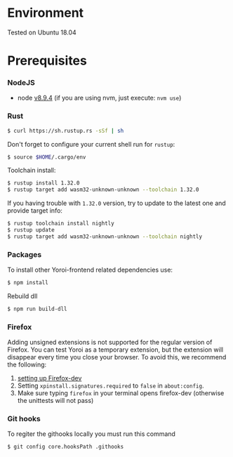 # Environment

Tested on Ubuntu 18.04

# Prerequisites

### NodeJS

- node [v8.9.4](https://nodejs.org/download/release/v8.9.4/) (if you are using nvm, just execute: `nvm use`)

### Rust

```bash
$ curl https://sh.rustup.rs -sSf | sh
```

Don't forget to configure your current shell run for `rustup`:
```bash
$ source $HOME/.cargo/env
```

Toolchain install:
```bash
$ rustup install 1.32.0
$ rustup target add wasm32-unknown-unknown --toolchain 1.32.0
```

If you having trouble with `1.32.0` version, try to update to the latest one and provide target info:
```bash
$ rustup toolchain install nightly
$ rustup update
$ rustup target add wasm32-unknown-unknown --toolchain nightly
```

### Packages
To install other Yoroi-frontend related dependencies use:
```bash
$ npm install
```

Rebuild dll
```bash
$ npm run build-dll
```

### Firefox

Adding unsigned extensions is not supported for the regular version of Firefox.
You can test Yoroi as a temporary extension, but the extension will disappear every time you close your browser.
To avoid this, we recommend the following:
1) [setting up Firefox-dev](https://askubuntu.com/questions/548003/how-do-i-install-the-firefox-developer-edition)
2) Setting `xpinstall.signatures.required` to `false` in `about:config`.
3) Make sure typing `firefox` in your terminal opens firefox-dev (otherwise the unittests will not pass)

### Git hooks

To regiter the githooks locally you must run this command

```bash
$ git config core.hooksPath .githooks
```
